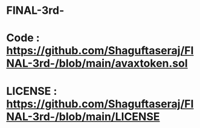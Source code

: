 # FINAL-3rd-

# Code : https://github.com/Shaguftaseraj/FINAL-3rd-/blob/main/avaxtoken.sol

# LICENSE : https://github.com/Shaguftaseraj/FINAL-3rd-/blob/main/LICENSE
